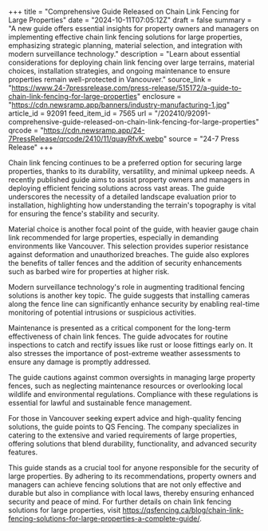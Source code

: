 +++
title = "Comprehensive Guide Released on Chain Link Fencing for Large Properties"
date = "2024-10-11T07:05:12Z"
draft = false
summary = "A new guide offers essential insights for property owners and managers on implementing effective chain link fencing solutions for large properties, emphasizing strategic planning, material selection, and integration with modern surveillance technology."
description = "Learn about essential considerations for deploying chain link fencing over large terrains, material choices, installation strategies, and ongoing maintenance to ensure properties remain well-protected in Vancouver."
source_link = "https://www.24-7pressrelease.com/press-release/515172/a-guide-to-chain-link-fencing-for-large-properties"
enclosure = "https://cdn.newsramp.app/banners/industry-manufacturing-1.jpg"
article_id = 92091
feed_item_id = 7565
url = "/202410/92091-comprehensive-guide-released-on-chain-link-fencing-for-large-properties"
qrcode = "https://cdn.newsramp.app/24-7PressRelease/qrcode/2410/11/quayRfvK.webp"
source = "24-7 Press Release"
+++

<p>Chain link fencing continues to be a preferred option for securing large properties, thanks to its durability, versatility, and minimal upkeep needs. A recently published guide aims to assist property owners and managers in deploying efficient fencing solutions across vast areas. The guide underscores the necessity of a detailed landscape evaluation prior to installation, highlighting how understanding the terrain's topography is vital for ensuring the fence's stability and security.</p><p>Material choice is another focal point of the guide, with heavier gauge chain link recommended for large properties, especially in demanding environments like Vancouver. This selection provides superior resistance against deformation and unauthorized breaches. The guide also explores the benefits of taller fences and the addition of security enhancements such as barbed wire for properties at higher risk.</p><p>Modern surveillance technology's role in augmenting traditional fencing solutions is another key topic. The guide suggests that installing cameras along the fence line can significantly enhance security by enabling real-time monitoring of potential intrusions or suspicious activities.</p><p>Maintenance is presented as a critical component for the long-term effectiveness of chain link fences. The guide advocates for routine inspections to catch and rectify issues like rust or loose fittings early on. It also stresses the importance of post-extreme weather assessments to ensure any damage is promptly addressed.</p><p>The guide cautions against common oversights in managing large property fences, such as neglecting maintenance resources or overlooking local wildlife and environmental regulations. Compliance with these regulations is essential for lawful and sustainable fence management.</p><p>For those in Vancouver seeking expert advice and high-quality fencing solutions, the guide points to QS Fencing. The company specializes in catering to the extensive and varied requirements of large properties, offering solutions that blend durability, functionality, and advanced security features.</p><p>This guide stands as a crucial tool for anyone responsible for the security of large properties. By adhering to its recommendations, property owners and managers can achieve fencing solutions that are not only effective and durable but also in compliance with local laws, thereby ensuring enhanced security and peace of mind. For further details on chain link fencing solutions for large properties, visit <a href='https://qsfencing.ca/blog/chain-link-fencing-solutions-for-large-properties-a-complete-guide/' rel='nofollow' target='_blank'>https://qsfencing.ca/blog/chain-link-fencing-solutions-for-large-properties-a-complete-guide/</a>.</p>